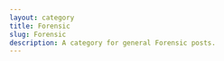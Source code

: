 ```yaml
---
layout: category
title: Forensic
slug: Forensic
description: A category for general Forensic posts.
---
```


